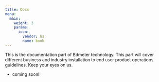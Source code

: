 ```yaml
---
title: Docs
menu:
  main:
    weight: 3
    params:
      icon:
        vendor: bs
        name: book
---
```


This is the documentation part of Bdmeter technology. This part will cover different business and industry installation to end user product operations guidelines. Keep your eyes on us.

- coming soon! 